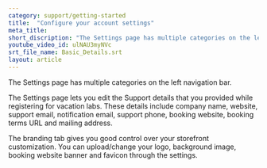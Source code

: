 ```yaml
---
category: support/getting-started
title:  "Configure your account settings"
meta_title: 
short_discription: "The Settings page has multiple categories on the left navigation bar.   The Settings page lets you edit the Support details that you provided while registering for vacation labs."
youtube_video_id: ulNAU3myNVc
srt_file_name: Basic_Details.srt
layout: article
---
```


The Settings page has multiple categories on the left navigation bar.

The Settings page lets you edit the Support details that you provided while registering for vacation labs. These details include company name, website, support email, notification email, support phone, booking website, booking terms URL and mailing address.

The branding tab gives you good control over your storefront customization. You can upload/change your logo, background image, booking website banner and favicon through the settings.
